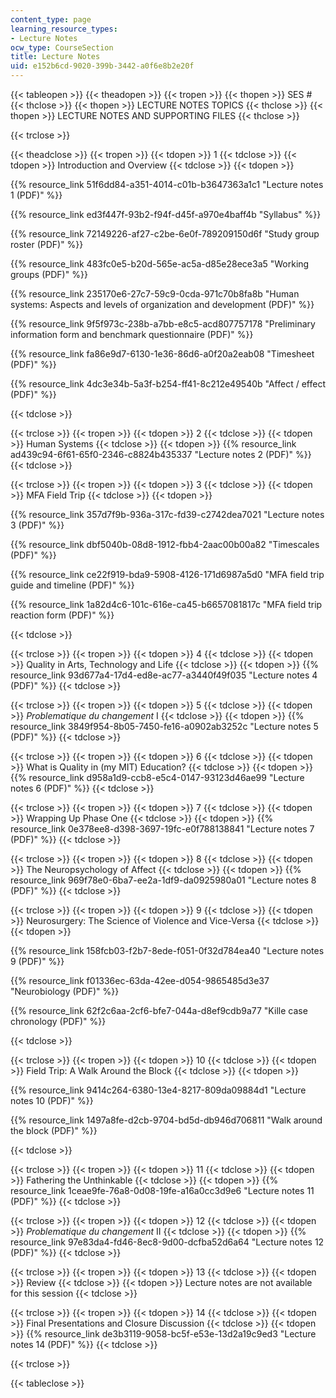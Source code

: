 ```yaml
---
content_type: page
learning_resource_types:
- Lecture Notes
ocw_type: CourseSection
title: Lecture Notes
uid: e152b6cd-9020-399b-3442-a0f6e8b2e20f
---
```


{{< tableopen >}}
{{< theadopen >}}
{{< tropen >}}
{{< thopen >}}
SES #
{{< thclose >}}
{{< thopen >}}
LECTURE NOTES TOPICS
{{< thclose >}}
{{< thopen >}}
LECTURE NOTES AND SUPPORTING FILES
{{< thclose >}}

{{< trclose >}}

{{< theadclose >}}
{{< tropen >}}
{{< tdopen >}}
1
{{< tdclose >}}
{{< tdopen >}}
Introduction and Overview
{{< tdclose >}}
{{< tdopen >}}


{{% resource_link 51f6dd84-a351-4014-c01b-b3647363a1c1 "Lecture notes 1 (PDF)" %}}

{{% resource_link ed3f447f-93b2-f94f-d45f-a970e4baff4b "Syllabus" %}}

{{% resource_link 72149226-af27-c2be-6e0f-789209150d6f "Study group roster (PDF)" %}}

{{% resource_link 483fc0e5-b20d-565e-ac5a-d85e28ece3a5 "Working groups (PDF)" %}}

{{% resource_link 235170e6-27c7-59c9-0cda-971c70b8fa8b "Human systems: Aspects and levels of organization and development (PDF)" %}}

{{% resource_link 9f5f973c-238b-a7bb-e8c5-acd807757178 "Preliminary information form and benchmark questionnaire (PDF)" %}}

{{% resource_link fa86e9d7-6130-1e36-86d6-a0f20a2eab08 "Timesheet (PDF)" %}}

{{% resource_link 4dc3e34b-5a3f-b254-ff41-8c212e49540b "Affect / effect (PDF)" %}}


{{< tdclose >}}

{{< trclose >}}
{{< tropen >}}
{{< tdopen >}}
2
{{< tdclose >}}
{{< tdopen >}}
Human Systems
{{< tdclose >}}
{{< tdopen >}}
{{% resource_link ad439c94-6f61-65f0-2346-c8824b435337 "Lecture notes 2 (PDF)" %}}
{{< tdclose >}}

{{< trclose >}}
{{< tropen >}}
{{< tdopen >}}
3
{{< tdclose >}}
{{< tdopen >}}
MFA Field Trip
{{< tdclose >}}
{{< tdopen >}}


{{% resource_link 357d7f9b-936a-317c-fd39-c2742dea7021 "Lecture notes 3 (PDF)" %}}

{{% resource_link dbf5040b-08d8-1912-fbb4-2aac00b00a82 "Timescales (PDF)" %}}

{{% resource_link ce22f919-bda9-5908-4126-171d6987a5d0 "MFA field trip guide and timeline (PDF)" %}}

{{% resource_link 1a82d4c6-101c-616e-ca45-b6657081817c "MFA field trip reaction form (PDF)" %}}


{{< tdclose >}}

{{< trclose >}}
{{< tropen >}}
{{< tdopen >}}
4
{{< tdclose >}}
{{< tdopen >}}
Quality in Arts, Technology and Life
{{< tdclose >}}
{{< tdopen >}}
{{% resource_link 93d677a4-17d4-ed8e-ac77-a3440f49f035 "Lecture notes 4 (PDF)" %}}
{{< tdclose >}}

{{< trclose >}}
{{< tropen >}}
{{< tdopen >}}
5
{{< tdclose >}}
{{< tdopen >}}
_Problematique du changement_ I
{{< tdclose >}}
{{< tdopen >}}
{{% resource_link 3849f954-8b05-7450-fe16-a0902ab3252c "Lecture notes 5 (PDF)" %}}
{{< tdclose >}}

{{< trclose >}}
{{< tropen >}}
{{< tdopen >}}
6
{{< tdclose >}}
{{< tdopen >}}
What is Quality in (my MIT) Education?
{{< tdclose >}}
{{< tdopen >}}
{{% resource_link d958a1d9-ccb8-e5c4-0147-93123d46ae99 "Lecture notes 6 (PDF)" %}}
{{< tdclose >}}

{{< trclose >}}
{{< tropen >}}
{{< tdopen >}}
7
{{< tdclose >}}
{{< tdopen >}}
Wrapping Up Phase One
{{< tdclose >}}
{{< tdopen >}}
{{% resource_link 0e378ee8-d398-3697-19fc-e0f788138841 "Lecture notes 7 (PDF)" %}}
{{< tdclose >}}

{{< trclose >}}
{{< tropen >}}
{{< tdopen >}}
8
{{< tdclose >}}
{{< tdopen >}}
The Neuropsychology of Affect
{{< tdclose >}}
{{< tdopen >}}
{{% resource_link 969f78e0-6ba7-ee2a-1df9-da0925980a01 "Lecture notes 8 (PDF)" %}}
{{< tdclose >}}

{{< trclose >}}
{{< tropen >}}
{{< tdopen >}}
9
{{< tdclose >}}
{{< tdopen >}}
Neurosurgery: The Science of Violence and Vice-Versa
{{< tdclose >}}
{{< tdopen >}}


{{% resource_link 158fcb03-f2b7-8ede-f051-0f32d784ea40 "Lecture notes 9 (PDF)" %}}

{{% resource_link f01336ec-63da-42ee-d054-9865485d3e37 "Neurobiology (PDF)" %}}

{{% resource_link 62f2c6aa-2cf6-bfe7-044a-d8ef9cdb9a77 "Kille case chronology (PDF)" %}}


{{< tdclose >}}

{{< trclose >}}
{{< tropen >}}
{{< tdopen >}}
10
{{< tdclose >}}
{{< tdopen >}}
Field Trip: A Walk Around the Block
{{< tdclose >}}
{{< tdopen >}}


{{% resource_link 9414c264-6380-13e4-8217-809da09884d1 "Lecture notes 10 (PDF)" %}}

{{% resource_link 1497a8fe-d2cb-9704-bd5d-db946d706811 "Walk around the block (PDF)" %}}


{{< tdclose >}}

{{< trclose >}}
{{< tropen >}}
{{< tdopen >}}
11
{{< tdclose >}}
{{< tdopen >}}
Fathering the Unthinkable
{{< tdclose >}}
{{< tdopen >}}
{{% resource_link 1ceae9fe-76a8-0d08-19fe-a16a0cc3d9e6 "Lecture notes 11 (PDF)" %}}
{{< tdclose >}}

{{< trclose >}}
{{< tropen >}}
{{< tdopen >}}
12
{{< tdclose >}}
{{< tdopen >}}
_Problematique du changement_ II
{{< tdclose >}}
{{< tdopen >}}
{{% resource_link 97e83da4-fd46-8ec8-9d00-dcfba52d6a64 "Lecture notes 12 (PDF)" %}}
{{< tdclose >}}

{{< trclose >}}
{{< tropen >}}
{{< tdopen >}}
13
{{< tdclose >}}
{{< tdopen >}}
Review
{{< tdclose >}}
{{< tdopen >}}
Lecture notes are not available for this session
{{< tdclose >}}

{{< trclose >}}
{{< tropen >}}
{{< tdopen >}}
14
{{< tdclose >}}
{{< tdopen >}}
Final Presentations and Closure Discussion
{{< tdclose >}}
{{< tdopen >}}
{{% resource_link de3b3119-9058-bc5f-e53e-13d2a19c9ed3 "Lecture notes 14 (PDF)" %}}
{{< tdclose >}}

{{< trclose >}}

{{< tableclose >}}